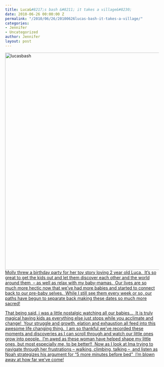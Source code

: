 ```yaml
---
title: Luca&#8217;s bash &#8211; it takes a village&#8230;
date: 2010-06-26 00:00:00 Z
permalink: "/2010/06/26/20100626lucas-bash-it-takes-a-village/"
categories:
- Jennifer
- Uncategorized
author: Jennifer
layout: post
---
```


<img title="lucasbash" height="713" alt="lucasbash" width="950" class="alignleft size-full wp-image-726" src="/teamelam/assets/images/Lucaand-8217-s-bash-and-8211-it-takes-a-villageand-8230/1277731716000-missing.jpg" />[Molly threw a birthday party for her toy story loving 2 year old Luca.  It&#8217;s so great to get the kids out and let them discover each other and the world around them  &#8211; as well as relax with my baby-mamas.  Our lives are so much more hectic now that we&#8217;ve had more babies and started to connect back to our pre-baby selves.  While I still see them every week or so, our paths have begun to separate back making these dates so much more sacred!](http://www.flickr.com/photos/jenniferandJennifers_photos/sets/72157623886078648/)

[That being said, i was a little nostalgic watching all our babies&#8230;  It is truly magical having kids as everything else just stops while you acclimate and change!  Your struggle and growth, elation and exhaustion all feed into this awesome life changing thing.  I am so thankful we&#8217;ve recorded these moments and discoveries as I can scroll through and watch our little ones grow into people.  I&#8217;m awed as these woman have helped shape my little ones, but most especially me, to be better!!  Now as I look at Ima trying to navigate through her frustrations &#8211; walking, climbing, talking &#8211;  and listen as Noah strategizes his argument for &#8220;5 more minutes before bed&#8221;  I&#8217;m blown away at how far we&#8217;ve come!](http://www.flickr.com/photos/jenniferandJennifers_photos/sets/72157623886078648/)
